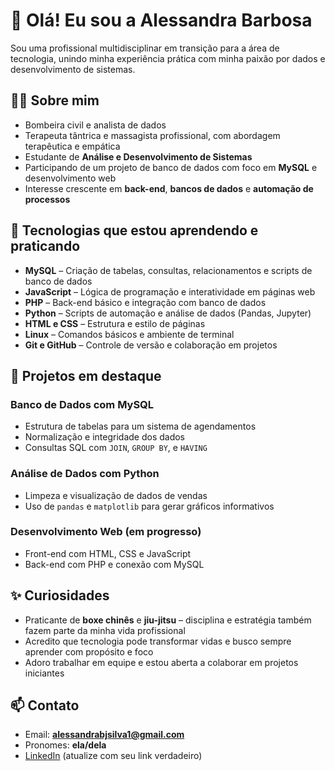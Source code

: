 # 👋 Olá! Eu sou a Alessandra Barbosa

Sou uma profissional multidisciplinar em transição para a área de tecnologia, unindo minha experiência prática com minha paixão por dados e desenvolvimento de sistemas.

## 👩‍💻 Sobre mim

- Bombeira civil e analista de dados  
- Terapeuta tântrica e massagista profissional, com abordagem terapêutica e empática  
- Estudante de **Análise e Desenvolvimento de Sistemas**  
- Participando de um projeto de banco de dados com foco em **MySQL** e desenvolvimento web  
- Interesse crescente em **back-end**, **bancos de dados** e **automação de processos**  

## 🚀 Tecnologias que estou aprendendo e praticando

- **MySQL** – Criação de tabelas, consultas, relacionamentos e scripts de banco de dados  
- **JavaScript** – Lógica de programação e interatividade em páginas web  
- **PHP** – Back-end básico e integração com banco de dados  
- **Python** – Scripts de automação e análise de dados (Pandas, Jupyter)  
- **HTML e CSS** – Estrutura e estilo de páginas  
- **Linux** – Comandos básicos e ambiente de terminal  
- **Git e GitHub** – Controle de versão e colaboração em projetos  

## 💼 Projetos em destaque

### Banco de Dados com MySQL
- Estrutura de tabelas para um sistema de agendamentos  
- Normalização e integridade dos dados  
- Consultas SQL com `JOIN`, `GROUP BY`, e `HAVING`  

### Análise de Dados com Python
- Limpeza e visualização de dados de vendas  
- Uso de `pandas` e `matplotlib` para gerar gráficos informativos  

### Desenvolvimento Web (em progresso)
- Front-end com HTML, CSS e JavaScript  
- Back-end com PHP e conexão com MySQL  

## ✨ Curiosidades

- Praticante de **boxe chinês** e **jiu-jitsu** – disciplina e estratégia também fazem parte da minha vida profissional  
- Acredito que tecnologia pode transformar vidas e busco sempre aprender com propósito e foco  
- Adoro trabalhar em equipe e estou aberta a colaborar em projetos iniciantes  

## 📫 Contato

- Email: **alessandrabjsilva1@gmail.com**  
- Pronomes: **ela/dela**  
- [LinkedIn](https://linkedin.com/in/seu-perfil) (atualize com seu link verdadeiro)
